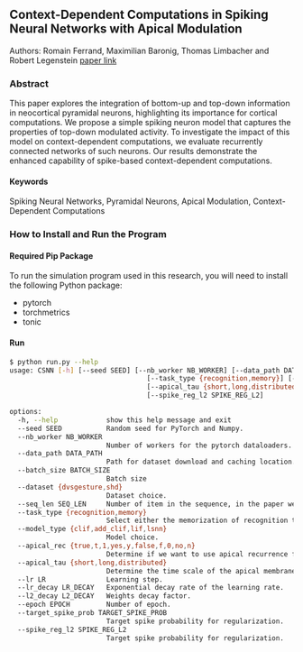 ## Context-Dependent Computations in Spiking Neural Networks with Apical Modulation

Authors: Romain Ferrand, Maximilian Baronig, Thomas Limbacher and Robert Legenstein 
[paper link](https://doi.org/10.1007/978-3-031-44207-0_32)


### Abstract

This paper explores the integration of bottom-up and top-down information in neocortical pyramidal neurons, highlighting its importance for cortical computations. We propose a simple spiking neuron model that captures the properties of top-down modulated activity. To investigate the impact of this model on context-dependent computations, we evaluate recurrently connected networks of such neurons. Our results demonstrate the enhanced capability of spike-based context-dependent computations.

#### Keywords

Spiking Neural Networks, Pyramidal Neurons, Apical Modulation, Context-Dependent Computations

### How to Install and Run the Program

#### Required Pip Package

To run the simulation program used in this research, you will need to install the following Python package:
- pytorch
- torchmetrics
- tonic


#### Run 
```bash
$ python run.py --help
usage: CSNN [-h] [--seed SEED] [--nb_worker NB_WORKER] [--data_path DATA_PATH] [--batch_size BATCH_SIZE] [--dataset {dvsgesture,shd}] [--seq_len SEQ_LEN]
                                  [--task_type {recognition,memory}] [--model_type {clif,add_clif,lif,lsnn}] [--apical_rec {true,t,1,yes,y,false,f,0,no,n}]
                                  [--apical_tau {short,long,distributed}] [--lr LR] [--lr_decay LR_DECAY] [--l2_decay L2_DECAY] [--epoch EPOCH] [--target_spike_prob TARGET_SPIKE_PROB]
                                  [--spike_reg_l2 SPIKE_REG_L2]

options:
  -h, --help            show this help message and exit
  --seed SEED           Random seed for PyTorch and Numpy.
  --nb_worker NB_WORKER
                        Number of workers for the pytorch dataloaders.
  --data_path DATA_PATH
                        Path for dataset download and caching location.
  --batch_size BATCH_SIZE
                        Batch size
  --dataset {dvsgesture,shd}
                        Dataset choice.
  --seq_len SEQ_LEN     Number of item in the sequence, in the paper we evaluate for 1 and 5.
  --task_type {recognition,memory}
                        Select either the memorization of recognition task.
  --model_type {clif,add_clif,lif,lsnn}
                        Model choice.
  --apical_rec {true,t,1,yes,y,false,f,0,no,n}
                        Determine if we want to use apical recurrence for clif models.
  --apical_tau {short,long,distributed}
                        Determine the time scale of the apical membrane time constant short = 20ms, long = 200ms, distributed unif(20, 200)ms
  --lr LR               Learning step.
  --lr_decay LR_DECAY   Exponential decay rate of the learning rate.
  --l2_decay L2_DECAY   Weights decay factor.
  --epoch EPOCH         Number of epoch.
  --target_spike_prob TARGET_SPIKE_PROB
                        Target spike probability for regularization.
  --spike_reg_l2 SPIKE_REG_L2
                        Target spike probability for regularization.
```
